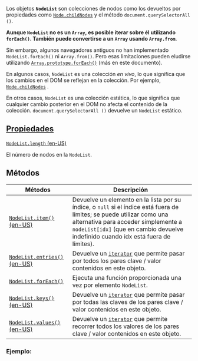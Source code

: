 Los objetos **`NodeList`** son colecciones de nodos como los devueltos por propiedades como [`Node.childNodes`](https://developer.mozilla.org/es/docs/Web/API/Node/childNodes) y el método `document.querySelectorAll ()`.

**Aunque `NodeList` no es un `Array`, es posible iterar sobre él utilizando `forEach()`. También puede convertirse a un `Array` usando `Array.from`**.

Sin embargo, algunos navegadores antiguos no han implementado `NodeList.forEach()` ni `Array.from()`. Pero esas limitaciones pueden eludirse utilizando [`Array.prototype.forEach()`](https://developer.mozilla.org/es/docs/Web/JavaScript/Reference/Global_Objects/Array/forEach) (más en este documento).

En algunos casos, `NodeList` es una colección _en vivo_, lo que significa que los cambios en el DOM se reflejan en la colección. Por ejemplo, [`Node.childNodes`](https://developer.mozilla.org/es/docs/Web/API/Node/childNodes) .

En otros casos, `NodeList` es una colección estática, lo que significa que cualquier cambio posterior en el DOM no afecta el contenido de la colección. `document.querySelectorAll ()` devuelve un `NodeList` estático.

## [Propiedades](https://developer.mozilla.org/es/docs/Web/API/NodeList#propiedades)

[`NodeList.length` (en-US)](https://developer.mozilla.org/en-US/docs/Web/API/NodeList/length "Currently only available in English (US)")

El número de nodos en la `NodeList`.

## Métodos

|Métodos|Descripción|
|-|-|
|[`NodeList.item()` (en-US)](https://developer.mozilla.org/en-US/docs/Web/API/NodeList/item "Currently only available in English (US)")|Devuelve un elemento en la lista por su índice, o `null` si el índice está fuera de límites; se puede utilizar como una alternativa para acceder simplemente a `nodeList[idx]` (que en cambio devuelve indefinido cuando idx está fuera de límites).|
|[`NodeList.entries()` (en-US)](https://developer.mozilla.org/en-US/docs/Web/API/NodeList/entries "Currently only available in English (US)")|Devuelve un [`iterator`](https://developer.mozilla.org/es/docs/Web/JavaScript/Reference/Iteration_protocols) que permite pasar por todos los pares clave / valor contenidos en este objeto.|
|[`NodeList.forEach()`](https://developer.mozilla.org/es/docs/Web/API/NodeList/forEach)|Ejecuta una función proporcionada una vez por elemento `NodeList`.|
|[`NodeList.keys()` (en-US)](https://developer.mozilla.org/en-US/docs/Web/API/NodeList/keys "Currently only available in English (US)")|Devuelve un [`iterator`](https://developer.mozilla.org/es/docs/Web/JavaScript/Reference/Iteration_protocols) que permite pasar por todas las claves de los pares clave / valor contenidos en este objeto.|
|[`NodeList.values()` (en-US)](https://developer.mozilla.org/en-US/docs/Web/API/NodeList/values "Currently only available in English (US)")|Devuelve un [`iterator`](https://developer.mozilla.org/es/docs/Web/JavaScript/Reference/Iteration_protocols) que permite recorrer todos los valores de los pares clave / valor contenidos en este objeto.|

### Ejemplo:
